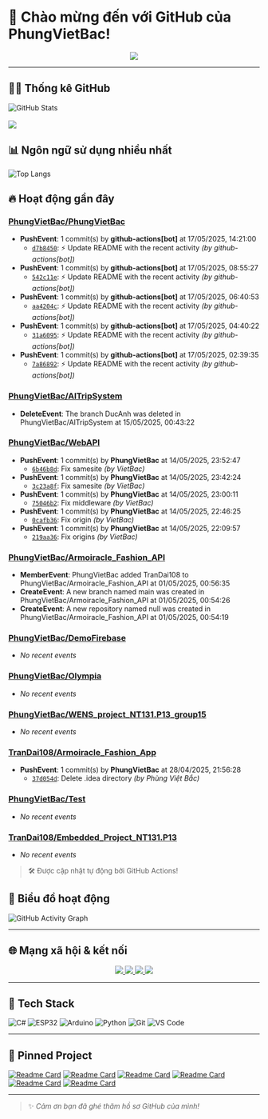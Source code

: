 # 👋 Chào mừng đến với GitHub của PhungVietBac!

<p align="center">
  <img src="https://readme-typing-svg.demolab.com/?lines=Welcome+to+my+GitHub!;I+love+Programming;AI+%7C+FullStack+%7C+Android+%7C+Desktop;Let's+build+something+awesome!&center=true&width=500&height=45&color=F7971E&vCenter=true&size=22">
</p>

---

## 🧑‍💻 Thống kê GitHub

![GitHub Stats](https://github-readme-stats.vercel.app/api?username=PhungVietBac&show_icons=true&theme=radical)
<br><br>
![](https://nirzak-streak-stats.vercel.app/?user=PhungVietBac&theme=radical)

## 📊 Ngôn ngữ sử dụng nhiều nhất

![Top Langs](https://github-readme-stats.vercel.app/api/top-langs/?username=PhungVietBac&layout=compact&theme=radical)

## 🔥 Hoạt động gần đây

<!--START_SECTION:activity-->
### [PhungVietBac/PhungVietBac](https://github.com/PhungVietBac/PhungVietBac)
- **PushEvent**: 1 commit(s) by **github-actions[bot]** at 17/05/2025, 14:21:00
  - [`d7b8450`](https://github.com/PhungVietBac/PhungVietBac/commit/d7b8450ba2e9a44b634371d3ed9add08ff2e4875): ⚡ Update README with the recent activity _(by github-actions[bot])_
- **PushEvent**: 1 commit(s) by **github-actions[bot]** at 17/05/2025, 08:55:27
  - [`542c11e`](https://github.com/PhungVietBac/PhungVietBac/commit/542c11e13eb38ebf5bac8270877b8764cbf625fe): ⚡ Update README with the recent activity _(by github-actions[bot])_
- **PushEvent**: 1 commit(s) by **github-actions[bot]** at 17/05/2025, 06:40:53
  - [`aa4204c`](https://github.com/PhungVietBac/PhungVietBac/commit/aa4204ccaedb832833935d06b676485aa9aafe98): ⚡ Update README with the recent activity _(by github-actions[bot])_
- **PushEvent**: 1 commit(s) by **github-actions[bot]** at 17/05/2025, 04:40:22
  - [`31a6095`](https://github.com/PhungVietBac/PhungVietBac/commit/31a6095210f8cb1a513d995d1e4fdd650500366c): ⚡ Update README with the recent activity _(by github-actions[bot])_
- **PushEvent**: 1 commit(s) by **github-actions[bot]** at 17/05/2025, 02:39:35
  - [`7a86892`](https://github.com/PhungVietBac/PhungVietBac/commit/7a8689294ae5d3ab02e396e19dfeabe00ee95a46): ⚡ Update README with the recent activity _(by github-actions[bot])_

### [PhungVietBac/AITripSystem](https://github.com/PhungVietBac/AITripSystem)
- **DeleteEvent**: The branch DucAnh was deleted in PhungVietBac/AITripSystem at 15/05/2025, 00:43:22

### [PhungVietBac/WebAPI](https://github.com/PhungVietBac/WebAPI)
- **PushEvent**: 1 commit(s) by **PhungVietBac** at 14/05/2025, 23:52:47
  - [`6b46b8d`](https://github.com/PhungVietBac/WebAPI/commit/6b46b8d8209a6984505e8a64c7756e34be2f556c): Fix samesite _(by VietBac)_
- **PushEvent**: 1 commit(s) by **PhungVietBac** at 14/05/2025, 23:42:24
  - [`3c23a8f`](https://github.com/PhungVietBac/WebAPI/commit/3c23a8f7642c6d0bfb5130592736b94244268164): Fix samesite _(by VietBac)_
- **PushEvent**: 1 commit(s) by **PhungVietBac** at 14/05/2025, 23:00:11
  - [`75046b2`](https://github.com/PhungVietBac/WebAPI/commit/75046b277f2c94ec96664182efe2d1153a8ad085): Fix middleware _(by VietBac)_
- **PushEvent**: 1 commit(s) by **PhungVietBac** at 14/05/2025, 22:46:25
  - [`0cafb36`](https://github.com/PhungVietBac/WebAPI/commit/0cafb36efd079f9f58a5b89d095a78181d7d8085): Fix origin _(by VietBac)_
- **PushEvent**: 1 commit(s) by **PhungVietBac** at 14/05/2025, 22:09:57
  - [`219aa36`](https://github.com/PhungVietBac/WebAPI/commit/219aa36d4c0a0292eb3f90596b07f58e49ca468f): Fix origins _(by VietBac)_

### [PhungVietBac/Armoiracle_Fashion_API](https://github.com/PhungVietBac/Armoiracle_Fashion_API)
- **MemberEvent**: PhungVietBac added TranDai108 to PhungVietBac/Armoiracle_Fashion_API at 01/05/2025, 00:56:35
- **CreateEvent**: A new branch named main was created in PhungVietBac/Armoiracle_Fashion_API at 01/05/2025, 00:54:26
- **CreateEvent**: A new repository named null was created in PhungVietBac/Armoiracle_Fashion_API at 01/05/2025, 00:54:19

### [PhungVietBac/DemoFirebase](https://github.com/PhungVietBac/DemoFirebase)
- _No recent events_

### [PhungVietBac/Olympia](https://github.com/PhungVietBac/Olympia)
- _No recent events_

### [PhungVietBac/WENS_project_NT131.P13_group15](https://github.com/PhungVietBac/WENS_project_NT131.P13_group15)
- _No recent events_

### [TranDai108/Armoiracle_Fashion_App](https://github.com/TranDai108/Armoiracle_Fashion_App)
- **PushEvent**: 1 commit(s) by **PhungVietBac** at 28/04/2025, 21:56:28
  - [`37d054d`](https://github.com/TranDai108/Armoiracle_Fashion_App/commit/37d054d992043f49d32547b53eaacf947478599a): Delete .idea directory _(by Phùng Việt Bắc)_

### [PhungVietBac/Test](https://github.com/PhungVietBac/Test)
- _No recent events_

### [TranDai108/Embedded_Project_NT131.P13](https://github.com/TranDai108/Embedded_Project_NT131.P13)
- _No recent events_

<!--END_SECTION:activity-->

> 🛠️ Được cập nhật tự động bởi GitHub Actions!

## 🧭 Biểu đồ hoạt động

![GitHub Activity Graph](https://github-readme-activity-graph.vercel.app/graph?username=PhungVietBac&theme=github-compact)

---

## 🌐 Mạng xã hội & kết nối

<p align="center">
  <a href="https://www.linkedin.com/in/b%E1%BA%AFc-ph%C3%B9ng-vi%E1%BB%87t-396674298/" target="_blank">
    <img src="https://img.shields.io/badge/-LinkedIn-0077B5?style=for-the-badge&logo=linkedin&logoColor=white" />
  </a>
  <a href="mailto:bacphungviet@gmail.com">
    <img src="https://img.shields.io/badge/-Gmail-D14836?style=for-the-badge&logo=gmail&logoColor=white" />
  </a>
  <a href="https://github.com/PhungVietBac">
    <img src="https://img.shields.io/badge/-GitHub-181717?style=for-the-badge&logo=github&logoColor=white" />
  </a>
  <a href="https://www.facebook.com/bac.phungviet.92" target="_blank">
    <img src="https://img.shields.io/badge/-Facebook-1877F2?style=for-the-badge&logo=facebook&logoColor=white" />
  </a>
</p>

---

## 🧰 Tech Stack

![C#](https://img.shields.io/badge/-CSharp-239120?style=flat&logo=c-sharp&logoColor=white)
![ESP32](https://img.shields.io/badge/-ESP32-FF5722?style=flat&logo=esphome&logoColor=white)
![Arduino](https://img.shields.io/badge/-Arduino-00979D?style=flat&logo=arduino&logoColor=white)
![Python](https://img.shields.io/badge/-Python-3776AB?style=flat&logo=python&logoColor=white)
![Git](https://img.shields.io/badge/-Git-F05032?style=flat&logo=git&logoColor=white)
![VS Code](https://img.shields.io/badge/-VSCode-007ACC?style=flat&logo=visual-studio-code&logoColor=white)

---

## 📌 Pinned Project

[![Readme Card](https://github-readme-stats.vercel.app/api/pin/?username=PhungVietBac&repo=AITripSystem&theme=radical)](https://github.com/PhungVietBac/AITripSystem)
[![Readme Card](https://github-readme-stats.vercel.app/api/pin/?username=PhungVietBac&repo=WebAPI&theme=radical)](https://github.com/PhungVietBac/WebAPI)
[![Readme Card](https://github-readme-stats.vercel.app/api/pin/?username=PhungVietBac&repo=Armoiracle_Fashion_API&theme=radical)](https://github.com/PhungVietBac/Armoiracle_Fashion_API)
[![Readme Card](https://github-readme-stats.vercel.app/api/pin/?username=PhungVietBac&repo=Olympia&theme=radical)](https://github.com/PhungVietBac/Olympia)
[![Readme Card](https://github-readme-stats.vercel.app/api/pin/?username=PhungVietBac&repo=WENS_project_NT131.P13_group15&theme=radical)](https://github.com/PhungVietBac/WENS_project_NT131.P13_group15)
[![Readme Card](https://github-readme-stats.vercel.app/api/pin/?username=TranDai108&repo=Armoiracle_Fashion_App&theme=radical)](https://github.com/TranDai108/Armoiracle_Fashion_App)

---

> ✨ *Cảm ơn bạn đã ghé thăm hồ sơ GitHub của mình!*
